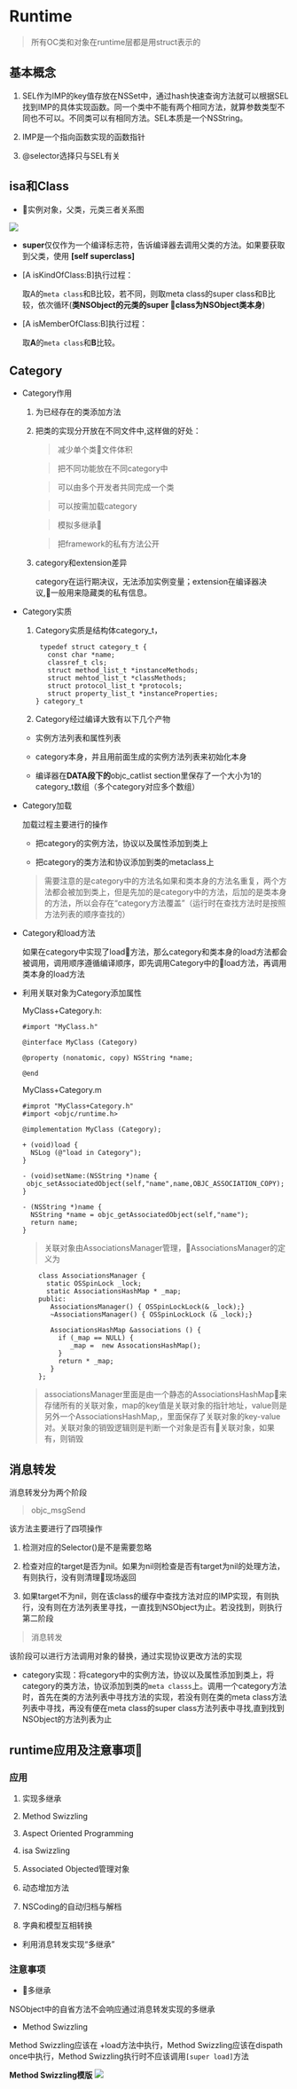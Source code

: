 # Runtime

> 所有OC类和对象在runtime层都是用struct表示的

## **基本概念**

1. SEL作为IMP的key值存放在NSSet中，通过hash快速查询方法就可以根据SEL找到IMP的具体实现函数。同一个类中不能有两个相同方法，就算参数类型不同也不可以。不同类可以有相同方法。SEL本质是一个NSString。

1. IMP是一个指向函数实现的函数指针

1. @selector选择只与SEL有关

## **isa和Class**

* 实例对象，父类，元类三者关系图

![](/Users/maomaoshou/Documents/notes/assets/metaClass.png)

* **super**仅仅作为一个编译标志符，告诉编译器去调用父类的方法。如果要获取到父类，使用 **[self superclass]**

* [A isKindOfClass:B]执行过程：

  取A的`meta class`和B比较，若不同，则取meta class的super class和B比较，依次循环(**类NSObject的元类的super class为NSObject类本身**)

* [A isMemberOfClass:B]执行过程：

  取**A**的`meta class`和**B**比较。

## **Category**

* Category作用

  1. 为已经存在的类添加方法

  1. 把类的实现分开放在不同文件中,这样做的好处：

      > 减少单个类文件体积

      > 把不同功能放在不同category中

      > 可以由多个开发者共同完成一个类

      > 可以按需加载category

      > 模拟多继承

      > 把framework的私有方法公开

  1. category和extension差异

      category在运行期决议，无法添加实例变量；extension在编译器决议,一般用来隐藏类的私有信息。

* Category实质

  1. Category实质是结构体category_t，

          typedef struct category_t {
            const char *name;
            classref_t cls;
            struct method_list_t *instanceMethods;
            struct mehtod_list_t *classMethods;
            struct protocol_list_t *protocols;
            struct property_list_t *instanceProperties;
         } category_t
    
  1. Category经过编译大致有以下几个产物

  * 实例方法列表和属性列表

  * category本身，并且用前面生成的实例方法列表来初始化本身

  * 编译器在**DATA段下的**objc_catlist section里保存了一个大小为1的category_t数组（多个category对应多个数组）

* Category加载

  加载过程主要进行的操作

  * 把category的实例方法，协议以及属性添加到类上

  * 把category的类方法和协议添加到类的metaclass上

   >需要注意的是category中的方法名如果和类本身的方法名重复，两个方法都会被加到类上，但是先加的是category中的方法，后加的是类本身的方法，所以会存在“category方法覆盖”（运行时在查找方法时是按照方法列表的顺序查找的）

* Category和load方法

    如果在category中实现了load方法，那么category和类本身的load方法都会被调用，调用顺序遵循编译顺序，即先调用Category中的load方法，再调用类本身的load方法

* 利用关联对象为Category添加属性

  MyClass+Category.h:
    
      #import "MyClass.h"

      @interface MyClass (Category)
     
      @property (nonatomic, copy) NSString *name;

      @end
  MyClass+Category.m

      #improt "MyClass+Category.h"
      #import <objc/runtime.h>

      @implementation MyClass (Category);

      + (void)load {
        NSLog (@"load in Category");
      }

      - (void)setName:(NSString *)name {
       objc_setAssociatedObject(self,"name",name,OBJC_ASSOCIATION_COPY);
      }

      - (NSString *)name {
        NSString *name = objc_getAssociatedObject(self,"name");
        return name;
      }

  >关联对象由AssociationsManager管理，AssociationsManager的定义为

          class AssociationsManager {
            static OSSpinLock _lock;
            static AssociationsHashMap * _map;
          public:
             AssociationsManager() { OSSpinLockLock(& _lock);}
             ~AssociationsManager() { OSSpinLockLock (& _lock);}

             AssociationsHashMap &associations () {
               if (_map == NULL) {
                  _map =  new AssocationsHashMap();
               }
               return * _map;
             }  
          };

  >associationsManager里面是由一个静态的AssociationsHashMap来存储所有的关联对象，map的key值是关联对象的指针地址，value则是另外一个AssociationsHashMap,，里面保存了关联对象的key-value对。关联对象的销毁逻辑则是判断一个对象是否有关联对象，如果有，则销毁
## **消息转发**

消息转发分为两个阶段

> objc_msgSend

该方法主要进行了四项操作

1. 检测对应的Selector()是不是需要忽略

1. 检查对应的target是否为nil。如果为nil则检查是否有target为nil的处理方法，有则执行，没有则清理现场返回

1. 如果target不为nil，则在该class的缓存中查找方法对应的IMP实现，有则执行，没有则在方法列表里寻找，一直找到NSObject为止。若没找到，则执行第二阶段

> 消息转发

该阶段可以进行方法调用对象的替换，通过实现协议更改方法的实现

* category实现：将category中的实例方法，协议以及属性添加到类上，将category的类方法，协议添加到类的`meta classs`上。调用一个category方法时，首先在类的方法列表中寻找方法的实现，若没有则在类的meta  class方法列表中寻找，再没有便在meta class的super class方法列表中寻找,直到找到NSObject的方法列表为止

## **runtime应用及注意事项**

### 应用

1. 实现多继承

1. Method Swizzling

1. Aspect Oriented Programming

1. isa Swizzling

1. Associated Objected管理对象

1. 动态增加方法

1. NSCoding的自动归档与解档

1. 字典和模型互相转换

* 利用消息转发实现“多继承”

### 注意事项

* 多继承

NSObject中的自省方法不会响应通过消息转发实现的多继承

* Method Swizzling

Method Swizzling应该在 +load方法中执行，Method Swizzling应该在dispath once中执行，Method Swizzling执行时不应该调用`[super load]`方法

**Method Swizzling模版**
  ![](/Users/maomaoshou/Documents/notes/assets/l.png)